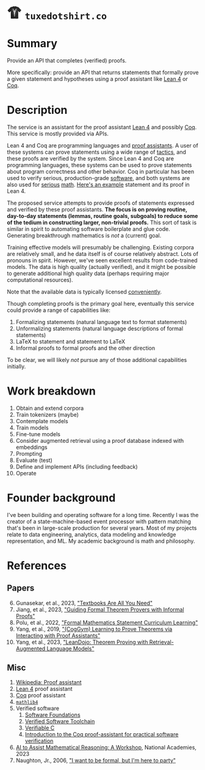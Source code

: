 # <img src="https://github.com/jsmorph/tuxedotshirt/blob/main/doc/shirt.png?raw=true" width="40"> `tuxedotshirt.co`

# Summary

Provide an API that completes (verified) proofs.

More specifically: provide an API that returns statements that formally prove 
a given statement and hypotheses using a proof assistant like [Lean 4](https://github.com/leanprover/lean4) or [Coq](https://coq.inria.fr/).

# Description

The service is an assistant for the proof assistant [Lean 4](https://github.com/leanprover/lean4) and possibly [Coq](https://coq.inria.fr/).  This service is mostly provided via APIs.

Lean 4 and Coq are programming languages and [proof assistants](https://en.wikipedia.org/wiki/Proof_assistant).  A user of these systems
can prove statements using a wide range of [tactics](https://coq.inria.fr/refman/proof-engine/tactics.html), and
these proofs are verified by the system.  Since Lean 4 and Coq are programming languages, these systems can be used to prove
statements about program correctness and other behavior. Coq in particular has been used to verify serious, production-grade [software](https://en.wikipedia.org/wiki/CompCert), and both systems are also used for [serious](https://xenaproject.wordpress.com/2020/12/05/liquid-tensor-experiment/) [math](https://github.com/leanprover-community/mathlib4).  [Here's an example](https://github.com/leanprover-community/mathlib4/blob/master/Mathlib/LinearAlgebra/Matrix/Nondegenerate.lean#L49-L67) statement and its proof in Lean 4.

The proposed service attempts to provide proofs of statements expressed and verified by these proof assistants.  **The focus is on proving routine, day-to-day statements (lemmas, routine goals, subgoals) to reduce some of the tedium in constructing larger, non-trivial proofs.**  This sort of task is similar in spirit to automating software boilerplate and glue code.  Generating breakthrough mathematics is _not_ a (current) goal.

Training effective models will presumably be challenging. Existing corpora are relatively small, and he data itself is of course relatively abstract.  Lots of pronouns in spirit.  However, we've seen excellent results from code-trained models.  The data is high quality (actually verified), and it might be possible to generate additional high quality data (perhaps requiring major computational resources).

Note that the available data is typically licensed [conveniently](https://github.com/leanprover-community/mathlib4/blob/master/LICENSE).

Though completing proofs is the primary goal here, eventually this service could provide a range of capabilities like:

1. Formalizing statements (natural language text to format statements)
2. Unformalizing statements (natural language descriptions of formal statements)
3. LaTeX to statement and statement to LaTeX
4. Informal proofs to formal proofs and the other direction

To be clear, we will likely _not_ pursue any of those additional capabilities initially.
   
# Work breakdown

1. Obtain and extend corpora
2. Train tokenizers (maybe)
3. Contemplate models
4. Train models
5. Fine-tune models
6. Consider augmented retrieval using a proof database indexed with embeddings
7. Prompting
8. Evaluate (test)
9. Define and implement APIs (including feedback)
10. Operate

# Founder background

I've been building and operating software for a long time.  Recently I was the creator of a state-machine-based event processor with  pattern matching that's been in large-scale production for several years.  Most of my projects relate to data engineering, analytics, data modeling and knowledge representation, and ML.  My academic background is math and philosophy.
   
# References


## Papers
6. Gunasekar, et al., 2023, ["Textbooks Are All You Need"](https://arxiv.org/abs/2306.11644)
7. Jiang, et al., 2023, ["Guiding Formal Theorem Provers with Informal Proofs"](https://arxiv.org/pdf/2210.12283.pdf)
9. Polu, et al., 2022, ["Formal Mathematics Statement Curriculum Learning"](https://arxiv.org/pdf/2202.01344)
10. Yang, et al., 2019, ["(CogGym) Learning to Prove Theorems via Interacting with Proof Assistants"](https://arxiv.org/abs/1905.09381)
9. Yang, et al., 2023, ["LeanDojo: Theorem Proving with Retrieval-Augmented Language Models"](https://arxiv.org/abs//2306.15626)

## Misc 
1. [Wikipedia: Proof assistant](https://en.wikipedia.org/wiki/Proof_assistant)
1. [Lean 4](https://github.com/leanprover/lean4) proof assistant
2. [Coq](https://coq.inria.fr/) proof assistant
3. [`mathlib4`](https://github.com/leanprover-community/mathlib4)
4. Verified software
    1. [Software Foundations](https://softwarefoundations.cis.upenn.edu/)
    2. [Verified Software Toolchain](https://vst.cs.princeton.edu/)
    3. [Verifiable C](https://softwarefoundations.cis.upenn.edu/current/vc-current/Verif_sumarray.html)
    4. [Introduction to the Coq proof-assistant for practical software verification](https://www.lri.fr/~paulin/LASER/course-notes.pdf)
11. [AI to Assist Mathematical Reasoning: A Workshop](https://www.nationalacademies.org/event/06-12-2023/ai-to-assist-mathematical-reasoning-a-workshop), National Academies, 2023
12. Naughton, Jr., 2006, ["I want to be formal, but I'm here to party"](https://youtu.be/XW9_V9O3L1A)


